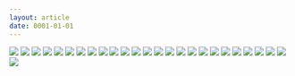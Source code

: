 ```yaml
---
layout: article
date: 0001-01-01
---
```


![](https://pomf2.lain.la/f/3ho7nm05.jpg)
![](https://pomf2.lain.la/f/rc70keq6.png)
![](https://pomf2.lain.la/f/c0e4zjlm.png)
![](https://pomf2.lain.la/f/xzk0eaah.png)
![](https://pomf2.lain.la/f/nfic5hhk.png)
![](https://pomf2.lain.la/f/r807wrub.png)
![](https://pomf2.lain.la/f/qpviuerw.png)
![](https://pomf2.lain.la/f/zfd6dr6y.png)
![](https://pomf2.lain.la/f/s2a90xtj.png)
![](https://pomf2.lain.la/f/h2hlu3d.png)
![](https://pomf2.lain.la/f/2vi0f066.png)
![](https://pomf2.lain.la/f/l2esf33d.png)
![](https://pomf2.lain.la/f/urvx1lyg.png)
![](https://pomf2.lain.la/f/rvrk3oz9.png)
![](https://pomf2.lain.la/f/zduse4jn.png)
![](https://pomf2.lain.la/f/u0kh1xd.png)
![](https://pomf2.lain.la/f/6jblvswk.png)
![](https://pomf2.lain.la/f/afi7lx0s.png)
![](https://pomf2.lain.la/f/21enh447.png)
![](https://pomf2.lain.la/f/jdgz4rh8.png)
![](https://pomf2.lain.la/f/d1y25ue.png)
![](https://pomf2.lain.la/f/1ztyl991.png)
![](https://pomf2.lain.la/f/qql7zxko.png)
![](https://pomf2.lain.la/f/hml45icv.png)
![](https://pomf2.lain.la/f/usgbwi67.png)
![](https://pomf2.lain.la/f/bjn5vg6.png)